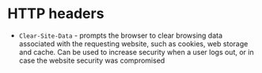 # HTTP headers
* `Clear-Site-Data` - prompts the browser to clear browsing data associated with the requesting website, such as cookies, web storage and cache. Can be used to increase security when a user logs out, or in case the website security was compromised
